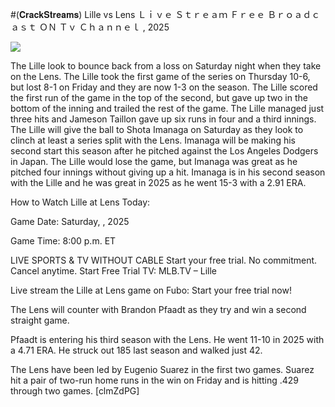 #(𝐂𝐫𝐚𝐜𝐤𝐒𝐭𝐫𝐞𝐚𝐦𝐬) Lille vs Lens Ｌｉｖｅ Ｓｔｒｅａｍ Ｆｒｅｅ Ｂｒｏａｄｃａｓｔ ＯＮ Ｔｖ Ｃｈａｎｎｅｌ , 2025  
  
  
[![](https://i.imgur.com/qSNzIqt.png)](https://movie.rssnews.media/ybcVhsqUB.php)  
  
The Lille look to bounce back from a loss on Saturday night when they take on the Lens. The Lille took the first game of the series on Thursday 10-6, but lost 8-1 on Friday and they are now 1-3 on the season. The Lille scored the first run of the game in the top of the second, but gave up two in the bottom of the inning and trailed the rest of the game. The Lille managed just three hits and Jameson Taillon gave up six runs in four and a third innings. The Lille will give the ball to Shota Imanaga on Saturday as they look to clinch at least a series split with the Lens. Imanaga will be making his second start this season after he pitched against the Los Angeles Dodgers in Japan. The Lille would lose the game, but Imanaga was great as he pitched four innings without giving up a hit. Imanaga is in his second season with the Lille and he was great in 2025 as he went 15-3 with a 2.91 ERA.

How to Watch Lille at Lens Today:

Game Date: Saturday, , 2025

Game Time: 8:00 p.m. ET

LIVE SPORTS & TV WITHOUT CABLE
Start your free trial. No commitment. Cancel anytime.
Start Free Trial
TV: MLB.TV – Lille

Live stream the Lille at Lens game on Fubo: Start your free trial now!

The Lens will counter with Brandon Pfaadt as they try and win a second straight game.

Pfaadt is entering his third season with the Lens. He went 11-10 in 2025 with a 4.71 ERA. He struck out 185 last season and walked just 42.

The Lens have been led by Eugenio Suarez in the first two games. Suarez hit a pair of two-run home runs in the win on Friday and is hitting .429 through two games. [clmZdPG]